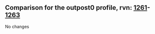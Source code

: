 ## Comparison for the outpost0 profile, rvn: [1261](https://github.com/PRO100KatYT/FortniteProfileRevisions/tree/main/profiles/outpost0/1261%20outpost0.json)-[1263](https://github.com/PRO100KatYT/FortniteProfileRevisions/tree/main/profiles/outpost0/1263%20outpost0.json)

No changes
